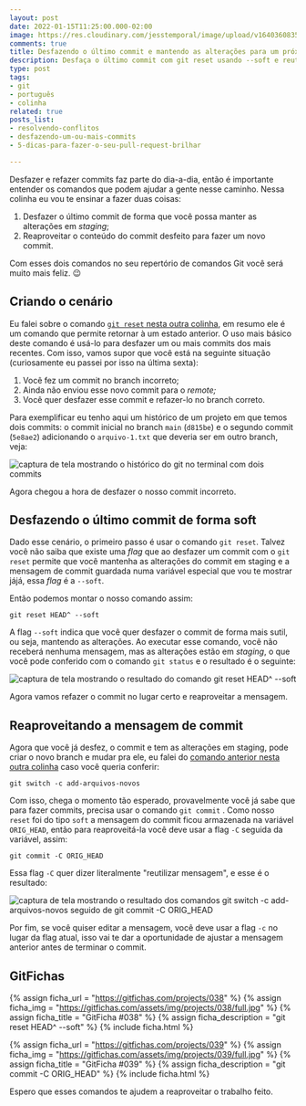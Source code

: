 ```yaml
---
layout: post
date: 2022-01-15T11:25:00.000-02:00
image: https://res.cloudinary.com/jesstemporal/image/upload/v1640360835/covers/colinha_igmf4s.png
comments: true
title: Desfazendo o último commit e mantendo as alterações para um próximo commit
description: Desfaça o último commit com git reset usando --soft e reutilize a mensagem com o ORIG_HEAD
type: post
tags:
- git
- português
- colinha
related: true
posts_list:
- resolvendo-conflitos
- desfazendo-um-ou-mais-commits
- 5-dicas-para-fazer-o-seu-pull-request-brilhar

---
```

Desfazer e refazer commits faz parte do dia-a-dia, então é importante entender os comandos que podem ajudar a gente nesse caminho. Nessa colinha eu vou te ensinar a fazer duas coisas:

1. Desfazer o último commit de forma que você possa manter as alterações em _staging_;
2. Reaproveitar o conteúdo do commit desfeito para fazer um novo commit.

Com esses dois comandos no seu repertório de comandos Git você será muito mais feliz. 😉

## Criando o cenário

Eu falei sobre o comando [`git reset` nesta outra colinha](https://jtemporal.com/desfazendo-um-ou-mais-commits), em resumo ele é um comando que permite retornar à um estado anterior. O uso mais básico deste comando é usá-lo para desfazer um ou mais commits dos mais recentes. Com isso, vamos supor que você está na seguinte situação (curiosamente eu passei por isso na última sexta):

1. Você fez um commit no branch incorreto;
2. Ainda não enviou esse novo commit para o *remote;*
3. Você quer desfazer esse commit e refazer-lo no branch correto.

Para exemplificar eu tenho aqui um histórico de um projeto em que temos dois commits: o commit inicial no branch `main` (`d815be`) e o segundo commit (`5e8ae2`) adicionando o `arquivo-1.txt` que deveria ser em outro branch, veja:

![captura de tela mostrando o histórico do git no terminal com dois commits](https://res.cloudinary.com/jesstemporal/image/upload/v1642213678/git-reset/git-reset-fig-8_vr3e1u.png)

Agora chegou a hora de desfazer o nosso commit incorreto.

## Desfazendo o último commit de forma soft

Dado esse cenário, o primeiro passo é usar o comando `git reset`. Talvez você não saiba que existe uma *flag* que ao desfazer um commit com o `git reset` permite que você mantenha as alterações do commit em staging e a mensagem de commit guardada numa variável especial que vou te mostrar jájá, essa *flag* é a `--soft`.

Então podemos montar o nosso comando assim:

```console
git reset HEAD^ --soft
```

A flag `--soft` indica que você quer desfazer o commit de forma mais sutil, ou seja, mantendo as alterações. Ao executar esse comando, você não receberá nenhuma mensagem, mas as alterações estão em *staging*, o que você pode conferido com o comando `git status`  e o resultado é o seguinte: 

![captura de tela mostrando o resultado do comando git reset HEAD^ --soft](https://res.cloudinary.com/jesstemporal/image/upload/v1642213678/git-reset/git-reset-fig-9_xbmaen.png)

Agora vamos refazer o commit no lugar certo e reaproveitar a mensagem.

## Reaproveitando a mensagem de commit

Agora que você já desfez, o commit e tem as alterações em staging, pode criar o novo branch e mudar pra ele, eu falei do [comando anterior nesta outra colinha](https://jtemporal.com/criando-um-novo-branch-e-mudando-pra-ele-com-um-comando/) caso você queria conferir:

```console
git switch -c add-arquivos-novos
```

Com isso, chega o momento tão esperado, provavelmente você já sabe que para fazer commits, precisa usar o comando `git commit` . Como nosso `reset` foi do tipo `soft`  a mensagem do commit ficou armazenada na variável `ORIG_HEAD`, então para reaproveitá-la você deve usar a flag `-C` seguida da variável, assim:

```console
git commit -C ORIG_HEAD
```

Essa flag `-C`  quer dizer literalmente "reutilizar mensagem", e esse é o resultado:

![captura de tela mostrando o resultado dos comandos git switch -c add-arquivos-novos seguido de git commit -C ORIG_HEAD](https://res.cloudinary.com/jesstemporal/image/upload/v1642213677/git-reset/git-reset-fig-10_zaqvse.png)

Por fim, se você quiser editar a mensagem, você deve usar a flag `-c` no lugar da flag atual, isso vai te dar a oportunidade de ajustar a mensagem anterior antes de terminar o commit.

## GitFichas

{% assign ficha_url = "https://gitfichas.com/projects/038" %}
{% assign ficha_img = "https://gitfichas.com/assets/img/projects/038/full.jpg" %}
{% assign ficha_title = "GitFicha #038" %}
{% assign ficha_description = "git reset HEAD^ --soft" %}
{% include ficha.html %}

{% assign ficha_url = "https://gitfichas.com/projects/039" %}
{% assign ficha_img = "https://gitfichas.com/assets/img/projects/039/full.jpg" %}
{% assign ficha_title = "GitFicha #039" %}
{% assign ficha_description = "git commit -C ORIG_HEAD" %}
{% include ficha.html %}

Espero que esses comandos te ajudem a reaproveitar o trabalho feito.
